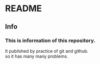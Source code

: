 # README

## Info

### This is information of this repository.
It pubilshed by practice of git and github.  
so it has many many problems.